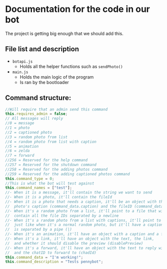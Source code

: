 # Documentation for the code in our bot

The project is getting big enough that we should add this.

## File list and description
- `botapi.js`
    - Holds all the helper functions such as `sendPhoto()`
- `main.js`
    - Holds the main logic of the program
    - Is ran by the bootloader


## Command structure:

```javascript
//Will require that an admin send this command
this.requires_admin = false;
// All messages will reply
//0 = message
//1 = photo
//2 = captioned photo
//3 = random photo from list
//4 = random photo from list with caption
//5 = animation
//6 = zelda
//7 = forward
//256 = Reserved for the help command
//257 = Reserved for the shutdown command
//258 = Reserved for the adding photos command
//259 = Reserved for the adding captioned photos command
this.command_type = 0;
//This is what the bot will test against
this.command_names = ["test"];
//- When it is a message, it'll contain the string we want to send
//- When it is a photo, it'll contain the fileId
//- When it is a photo that needs a caption, it'll be an object with the
//  photo's caption (command_data.caption) and the fileID (command_data.fileId)
//- When it's a random photo from a list, it'll point to a file that will
//  contain all the file IDs separated by a newline
//- When it's a random photo from a list with captions, it'll point to a file
//  just like when it's a normal random photo, but it'll have a caption which
//  is separated by a pipe (|)
//- When it's an animation, it'll have an object with a caption and a fileID.
//- When it's a link, it'll have an object with the text, the link,
//  and whether it should disable the preview (disablePreview)
//- When it's a forward, it'll have an object with the text to reply with (replyText)
//  and the chatID to forward to (chadId)
this.command_data = "I'm working!";
this.command_description = "Tests pennybot";
```
